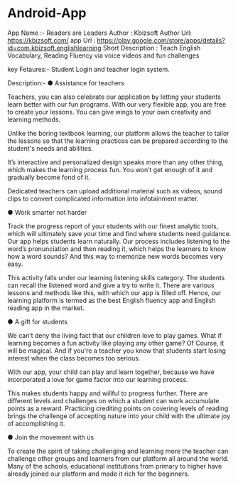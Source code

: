# Android-App

App Name :- Readers are Leaders
Author : Kbizsoft
Author Url: https://kbizsoft.com/
app Url : https://play.google.com/store/apps/details?id=com.kbizsoft.englishlearning
Short Description :  Teach English   Vocabulary, Reading Fluency via voice videos and fun challenges

key Fetaures:- Student Login and teacher login system.

Description:-
● Assistance for teachers

Teachers, you can also celebrate our application by letting your students learn better with our fun programs. With our very flexible app, you are free to create your lessons. You can give wings to your own creativity and learning methods.

Unlike the boring textbook learning, our platform allows the teacher to tailor the lessons so that the learning practices can be prepared according to the student's needs and abilities.

It’s interactive and personalized design speaks more than any other thing, which makes the learning process fun. You won’t get enough of it and gradually become fond of it.

Dedicated teachers can upload additional material such as videos, sound clips to convert complicated information into infotainment matter.

● Work smarter not harder

Track the progress report of your students with our finest analytic tools, which will ultimately save your time and find where students need guidance. Our app helps students learn naturally. Our process includes listening to the word’s pronunciation and then reading it, which helps the learners to know how a word sounds? And this way to memorize new words becomes very easy.

This activity falls under our learning listening skills category. The students can recall the listened word and give a try to write it. There are various lessons and methods like this, with which our app is filled off. Hence, our learning platform is termed as the best English fluency app and English reading app in the market.


● A gift for students

We can’t deny the living fact that our children love to play games. What if learning becomes a fun activity like playing any other game? Of Course, it will be magical. And if you're a teacher you know that students start losing interest when the class becomes too serious.

With our app, your child can play and learn together, because we have incorporated a love for game factor into our learning process.

This makes students happy and willful to progress further. There are different levels and challenges on which a student can work accumulate points as a reward.
Practicing crediting points on covering levels of reading brings the challenge of accepting nature into your child with the ultimate joy of accomplishing it.

● Join the movement with us

To create the spirit of taking challenging and learning more the teacher can challenge other groups and learners from our platform all around the world. Many of the schools, educational institutions from primary to higher have already joined our platform and made it rich for the beginners.
